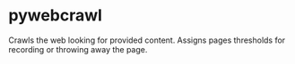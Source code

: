 # pywebcrawl
Crawls the web looking for provided content. Assigns pages thresholds for recording or throwing away the page. 
